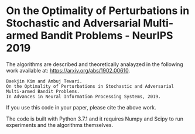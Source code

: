 # On the Optimality of Perturbations in Stochastic and Adversarial Multi-armed Bandit Problems - NeurIPS 2019

The algorithms are described and theoretically analayzed in the following work available at: https://arxiv.org/abs/1902.00610. 
```
Baekjin Kim and Ambuj Tewari. 
On the Optimality of Perturbations in Stochastic and Adversarial Multi-armed Bandit Problems.
In Advances in Neural Information Processing Systems, 2019.
```

If you use this code in your paper, please cite the above work.

The code is built with Python 3.7.1 and it requires Numpy and Scipy to run experiments and the algorithms themselves. 
